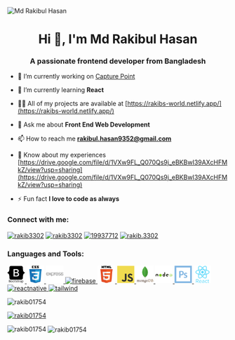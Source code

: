 ![Md Rakibul Hasan](https://media-exp1.licdn.com/dms/image/C5616AQFEjP85Ngpj5g/profile-displaybackgroundimage-shrink_350_1400/0/1668882524774?e=1675296000&v=beta&t=aLkPGJdqFGp-hC7IXNR48N8RRNqgIxNe_3iRaiQrwto)
<h1 align="center">Hi 👋, I'm Md Rakibul Hasan</h1>
<h3 align="center">A passionate frontend developer from Bangladesh</h3>

- 🔭 I’m currently working on [Capture Point](https://instant-camera-ff73c.web.app/)

- 🌱 I’m currently learning **React**

- 👨‍💻 All of my projects are available at [https://rakibs-world.netlify.app/](https://rakibs-world.netlify.app/)

- 💬 Ask me about **Front End Web Development**

- 📫 How to reach me **rakibul.hasan9352@gmail.com**

- 📄 Know about my experiences [https://drive.google.com/file/d/1VXw9FL_Q070Qs9j_eBKBwI39AXcHFMkZ/view?usp=sharing](https://drive.google.com/file/d/1VXw9FL_Q070Qs9j_eBKBwI39AXcHFMkZ/view?usp=sharing)

- ⚡ Fun fact **I love to code as always**

<h3 align="left">Connect with me:</h3>
<p align="left">
<a href="https://twitter.com/rakib3302" target="blank"><img align="center" src="https://raw.githubusercontent.com/rahuldkjain/github-profile-readme-generator/master/src/images/icons/Social/twitter.svg" alt="rakib3302" height="30" width="40" /></a>
<a href="https://linkedin.com/in/rakib3302" target="blank"><img align="center" src="https://raw.githubusercontent.com/rahuldkjain/github-profile-readme-generator/master/src/images/icons/Social/linked-in-alt.svg" alt="rakib3302" height="30" width="40" /></a>
<a href="https://stackoverflow.com/users/19937712" target="blank"><img align="center" src="https://raw.githubusercontent.com/rahuldkjain/github-profile-readme-generator/master/src/images/icons/Social/stack-overflow.svg" alt="19937712" height="30" width="40" /></a>
<a href="https://fb.com/rakib.3302" target="blank"><img align="center" src="https://raw.githubusercontent.com/rahuldkjain/github-profile-readme-generator/master/src/images/icons/Social/facebook.svg" alt="rakib.3302" height="30" width="40" /></a>
</p>

<h3 align="left">Languages and Tools:</h3>
<p align="left"> <a href="https://getbootstrap.com" target="_blank" rel="noreferrer"> <img src="https://raw.githubusercontent.com/devicons/devicon/master/icons/bootstrap/bootstrap-plain-wordmark.svg" alt="bootstrap" width="40" height="40"/> </a> <a href="https://www.w3schools.com/css/" target="_blank" rel="noreferrer"> <img src="https://raw.githubusercontent.com/devicons/devicon/master/icons/css3/css3-original-wordmark.svg" alt="css3" width="40" height="40"/> </a> <a href="https://expressjs.com" target="_blank" rel="noreferrer"> <img src="https://raw.githubusercontent.com/devicons/devicon/master/icons/express/express-original-wordmark.svg" alt="express" width="40" height="40"/> </a> <a href="https://firebase.google.com/" target="_blank" rel="noreferrer"> <img src="https://www.vectorlogo.zone/logos/firebase/firebase-icon.svg" alt="firebase" width="40" height="40"/> </a> <a href="https://www.w3.org/html/" target="_blank" rel="noreferrer"> <img src="https://raw.githubusercontent.com/devicons/devicon/master/icons/html5/html5-original-wordmark.svg" alt="html5" width="40" height="40"/> </a> <a href="https://developer.mozilla.org/en-US/docs/Web/JavaScript" target="_blank" rel="noreferrer"> <img src="https://raw.githubusercontent.com/devicons/devicon/master/icons/javascript/javascript-original.svg" alt="javascript" width="40" height="40"/> </a> <a href="https://www.mongodb.com/" target="_blank" rel="noreferrer"> <img src="https://raw.githubusercontent.com/devicons/devicon/master/icons/mongodb/mongodb-original-wordmark.svg" alt="mongodb" width="40" height="40"/> </a> <a href="https://nodejs.org" target="_blank" rel="noreferrer"> <img src="https://raw.githubusercontent.com/devicons/devicon/master/icons/nodejs/nodejs-original-wordmark.svg" alt="nodejs" width="40" height="40"/> </a> <a href="https://www.photoshop.com/en" target="_blank" rel="noreferrer"> <img src="https://raw.githubusercontent.com/devicons/devicon/master/icons/photoshop/photoshop-line.svg" alt="photoshop" width="40" height="40"/> </a> <a href="https://reactjs.org/" target="_blank" rel="noreferrer"> <img src="https://raw.githubusercontent.com/devicons/devicon/master/icons/react/react-original-wordmark.svg" alt="react" width="40" height="40"/> </a> <a href="https://reactnative.dev/" target="_blank" rel="noreferrer"> <img src="https://reactnative.dev/img/header_logo.svg" alt="reactnative" width="40" height="40"/> </a> <a href="https://tailwindcss.com/" target="_blank" rel="noreferrer"> <img src="https://www.vectorlogo.zone/logos/tailwindcss/tailwindcss-icon.svg" alt="tailwind" width="40" height="40"/> </a> </p>
<p align="left"> <img src="https://komarev.com/ghpvc/?username=rakib01754&label=Profile%20views&color=0e75b6&style=flat" alt="rakib01754" /> </p>

<p align="left"> <a href="https://github.com/ryo-ma/github-profile-trophy"><img src="https://github-profile-trophy.vercel.app/?username=rakib01754" alt="rakib01754" /></a> </p>

<p><img align="left" src="https://github-readme-stats.vercel.app/api/top-langs?username=rakib01754&show_icons=true&locale=en&layout=compact" alt="rakib01754" /></p>

<p>&nbsp;<img align="center" src="https://github-readme-stats.vercel.app/api?username=rakib01754&show_icons=true&locale=en" alt="rakib01754" /></p>

